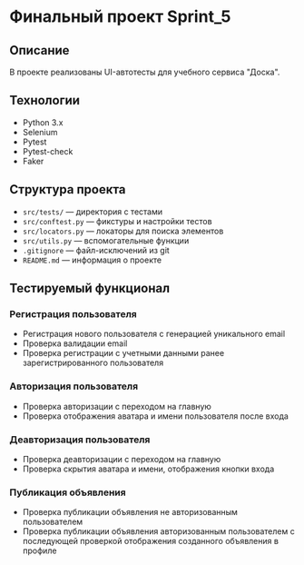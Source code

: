 # Финальный проект Sprint_5

## Описание

В проекте реализованы UI-автотесты для учебного сервиса "Доска".

## Технологии

- Python 3.x
- Selenium
- Pytest
- Pytest-check
- Faker

## Структура проекта

- `src/tests/` — директория с тестами
- `src/conftest.py` — фикстуры и настройки тестов
- `src/locators.py` — локаторы для поиска элементов
- `src/utils.py` — вспомогательные функции
- `.gitignore` — файл-исключений из git
- `README.md` — информация о проекте

## Тестируемый функционал

### Регистрация пользователя
- Регистрация нового пользователя с генерацией уникального email
- Проверка валидации email
- Проверка регистрации с учетными данными ранее зарегистрированного пользователя

### Авторизация пользователя
- Проверка авторизации с переходом на главную
- Проверка отображения аватара и имени пользователя после входа

### Деавторизация пользователя
- Проверка деавторизации с переходом на главную
- Проверка скрытия аватара и имени, отображения кнопки входа

### Публикация объявления
- Проверка публикации объявления не авторизованным пользователем
- Проверка публикации объявления авторизованным пользователем с последующей проверкой отображения созданного объявления в профиле
